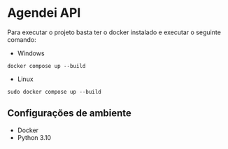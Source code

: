 # Agendei API

Para executar o projeto basta ter o docker instalado e executar o seguinte comando:

- Windows

```commandline
docker compose up --build
```

- Linux

```commandline
sudo docker compose up --build
```

## Configurações de ambiente

- Docker
- Python 3.10
